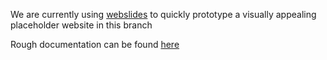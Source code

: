 We are currently using [webslides](https://webslides.tv/) to quickly prototype a visually appealing placeholder website in this branch


Rough documentation can be found [here](https://webslides.tv/demos/components#slide=2)
